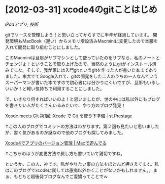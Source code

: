 # [2012-03-31] xcode4のgitことはじめ
_iPadアプリ, 技術_

gitでソースを管理しよう！と思い立ってからすでに半年が経過しています。
開発環境もMacBook（遅い）からメモリ増設済みMacminiに変更したので本腰を入れて開発に取り組むことにしました。

このMacminiは旦那がサブマシンとして使っていたのをサブなら、私のノートとチェンジよ！ということで取り上げたので、当然のようにgitがインストール済みでした。そして、我が家には入門gitというgitを作った人が書いた本までありました。東大でてGoogle入れて、gitの開発をした二人のうちの一人なんていうスーパーマンが書いた本ですので初心者には分かりにくいですが、旦那もいるしいいか！と軽い気持ちで利用することにしました。

で、いきなり何すればいいのよ！と思いましたが、世の中には私以外にもブログを書きたい人がたくさんいるみたいで、やり方のブログ発見！

Xcode meets Git 第1回: Xcode で Git を使う下準備 | st.Prestage

↑この人のブログでコミットの方法はわかります。第２回も見たいと思いましたが、書く気があるのか謎なので他のブログも探してみました。

<a href="http://good-morning-call.com/2012/01/13/xcode4でアプリのバージョン管理/" target="_blank">Xcode4でアプリのバージョン管理 | Macで遊んでる</a>

↑こちらのほうが変更方法や戻し方も書いていて親切ですね。

というか、この人、神です。私がやりたい事の方法をほとんど押さえてます。私はこのブログでxcodeに関しては愚痴以外かくことがないかもしれません。。まぁ、もともと超後発ブログなんでご愛嬌ってことでｗ

